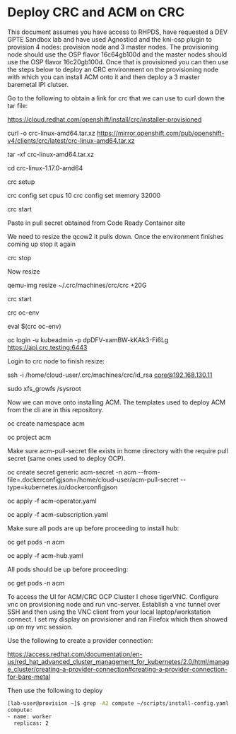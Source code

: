 # Deploy CRC and ACM on CRC

This document assumes you have access to RHPDS, have requested a DEV GPTE Sandbox lab and have used Agnosticd and the kni-osp plugin to provision 4 nodes: provision node and 3 master nodes.   The provisioning node should use the OSP flavor 16c64gb100d and the master nodes should use the OSP flavor 16c20gb100d.  Once that is provisioned you can then use the steps below to deploy an CRC environment on the provisioning node with which you can install ACM onto it and then deploy a 3 master baremetal IPI clutser.

Go to the following to obtain a link for crc that we can use to curl down the tar file:

https://cloud.redhat.com/openshift/install/crc/installer-provisioned

curl -o crc-linux-amd64.tar.xz https://mirror.openshift.com/pub/openshift-v4/clients/crc/latest/crc-linux-amd64.tar.xz

tar -xf crc-linux-amd64.tar.xz

cd crc-linux-1.17.0-amd64

crc setup 

crc config set cpus 10
crc config set memory 32000

crc start

Paste in pull secret obtained from Code Ready Container site

We need to resize the qcow2 it pulls down.  Once the environment finishes coming up stop it again

crc stop

Now resize 

qemu-img resize ~/.crc/machines/crc/crc +20G

crc start

crc oc-env

eval $(crc oc-env)

oc login -u kubeadmin -p dpDFV-xamBW-kKAk3-Fi6Lg https://api.crc.testing:6443

Login to crc node to finish resize:

ssh -i /home/cloud-user/.crc/machines/crc/id_rsa core@192.168.130.11 

sudo xfs_growfs /sysroot

Now we can move onto installing ACM.  The templates used to deploy ACM from the cli are in this repository.

oc create namespace acm

oc project acm

Make sure acm-pull-secret file exists in home directory with the require pull secret (same ones used to deploy OCP).

oc create secret generic acm-secret -n acm --from-file=.dockerconfigjson=/home/cloud-user/acm-pull-secret --type=kubernetes.io/dockerconfigjson

oc apply -f acm-operator.yaml

oc apply -f acm-subscription.yaml

Make sure all pods are up before proceeding to install hub:

oc get pods -n acm 

oc apply -f acm-hub.yaml

All pods should be up before proceeding:

oc get pods -n acm

To access the UI for ACM/CRC OCP Cluster I chose tigerVNC.  Configure vnc on provisioning node and run vnc-server.  Establish a vnc tunnel over SSH and then using the VNC client from your local laptop/workstation connect.  I set my display on provisioner and ran Firefox which then showed up on my vnc session.

Use the following to create a provider connection:

https://access.redhat.com/documentation/en-us/red_hat_advanced_cluster_management_for_kubernetes/2.0/html/manage_cluster/creating-a-provider-connection#creating-a-provider-connection-for-bare-metal

Then use the following to deploy 


~~~bash
[lab-user@provision ~]$ grep -A2 compute ~/scripts/install-config.yaml
compute:
- name: worker
  replicas: 2
~~~
